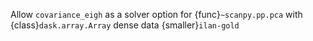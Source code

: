 Allow `covariance_eigh` as a solver option for {func}`~scanpy.pp.pca` with {class}`dask.array.Array` dense data {smaller}`ilan-gold`
